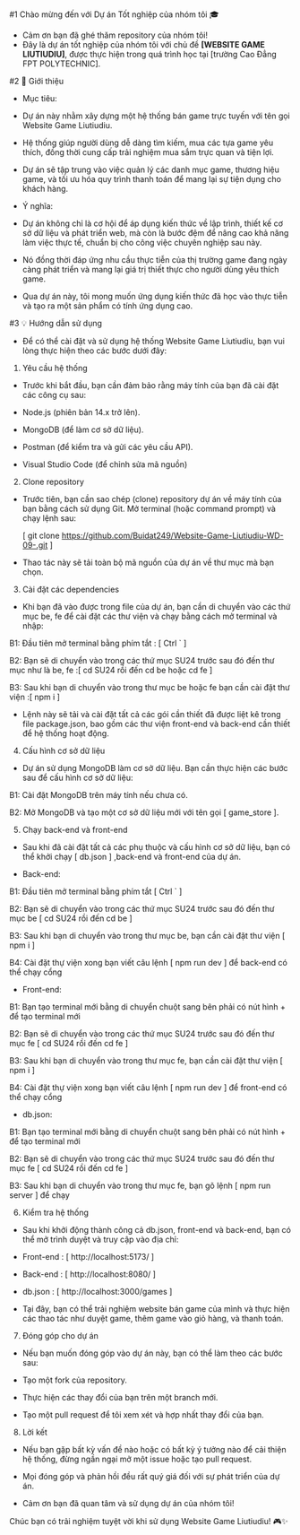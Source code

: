 #1 Chào mừng đến với Dự án Tốt nghiệp của nhóm tôi 🎓

- Cảm ơn bạn đã ghé thăm repository của nhóm tôi!
- Đây là dự án tốt nghiệp của nhóm tôi với chủ đề **[WEBSITE GAME LIUTIUDIU]**, được thực hiện trong quá trình học tại [trường Cao Đẳng FPT POLYTECHNIC].

#2 📝 Giới thiệu

- Mục tiêu:
  
+ Dự án này nhằm xây dựng một hệ thống bán game trực tuyến với tên gọi Website Game Liutiudiu.
  
+ Hệ thống giúp người dùng dễ dàng tìm kiếm, mua các tựa game yêu thích, đồng thời cung cấp trải nghiệm mua sắm trực quan và tiện lợi.
  
+ Dự án sẽ tập trung vào việc quản lý các danh mục game, thương hiệu game, và tối ưu hóa quy trình thanh toán để mang lại sự tiện dụng cho khách hàng.

- Ý nghĩa:
  
+ Dự án không chỉ là cơ hội để áp dụng kiến thức về lập trình, thiết kế cơ sở dữ liệu và phát triển web, mà còn là bước đệm để nâng cao khả năng làm việc thực tế, chuẩn bị cho công việc chuyên nghiệp sau này.
  
+ Nó đồng thời đáp ứng nhu cầu thực tiễn của thị trường game đang ngày càng phát triển và mang lại giá trị thiết thực cho người dùng yêu thích game.  
  
-  Qua dự án này, tôi mong muốn ứng dụng kiến thức đã học vào thực tiễn và tạo ra một sản phẩm có tính ứng dụng cao.

#3 💡 Hướng dẫn sử dụng 

- Để có thể cài đặt và sử dụng hệ thống Website Game Liutiudiu, bạn vui lòng thực hiện theo các bước dưới đây:

1. Yêu cầu hệ thống
   
- Trước khi bắt đầu, bạn cần đảm bảo rằng máy tính của bạn đã cài đặt các công cụ sau:
  
+ Node.js (phiên bản 14.x trở lên).
  
+ MongoDB (để làm cơ sở dữ liệu).
  
+ Postman (để kiểm tra và gửi các yêu cầu API).
  
+ Visual Studio Code (để chỉnh sửa mã nguồn)

2. Clone repository
   
- Trước tiên, bạn cần sao chép (clone) repository dự án về máy tính của bạn bằng cách sử dụng Git. Mở terminal (hoặc command prompt) và chạy lệnh sau:
  
  [ git clone https://github.com/Buidat249/Website-Game-Liutiudiu-WD-09-.git ]

- Thao tác này sẽ tải toàn bộ mã nguồn của dự án về thư mục mà bạn chọn.  

3. Cài đặt các dependencies
 
- Khi bạn đã vào được trong file của dự án, bạn cần di chuyển vào các thứ mục be, fe để cài đặt các thư viện và chạy bằng cách mở terminal và nhập:
  
B1: Đầu tiên mở terminal bằng phím tắt : [ Ctrl ` ]

B2: Bạn sẽ di chuyển vào trong các thứ mục SU24 trước sau đó đến thư mục như là be, fe :[ cd SU24 rồi đến cd be hoặc cd fe ]

B3: Sau khi bạn di chuyển vào trong thư mục be hoặc fe bạn cần cài đặt thư viện :[ npm i ] 

- Lệnh này sẽ tải và cài đặt tất cả các gói cần thiết đã được liệt kê trong file package.json, bao gồm các thư viện front-end và back-end cần thiết để hệ thống hoạt động.

4. Cấu hình cơ sở dữ liệu

- Dự án sử dụng MongoDB làm cơ sở dữ liệu. Bạn cần thực hiện các bước sau để cấu hình cơ sở dữ liệu:
  
B1: Cài đặt MongoDB trên máy tính nếu chưa có.

B2: Mở MongoDB và tạo một cơ sở dữ liệu mới với tên gọi [ game_store ].

5. Chạy back-end và front-end

- Sau khi đã cài đặt tất cả các phụ thuộc và cấu hình cơ sở dữ liệu, bạn có thể khởi chạy [ db.json ] ,back-end và front-end của dự án.
  
+ Back-end:
  
B1: Đầu tiên mở terminal bằng phím tắt [ Ctrl ` ]

B2: Bạn sẽ di chuyển vào trong các thứ mục SU24 trước sau đó đến thư mục be [ cd SU24 rồi đến cd be ]

B3: Sau khi bạn di chuyển vào trong thư mục be, bạn cần cài đặt thư viện [ npm i ] 

B4: Cài đặt thự viện xong bạn viết câu lệnh [ npm run dev ] để back-end có thể chạy cổng

+ Front-end:
  
B1: Bạn tạo terminal mới bằng di chuyển chuột sang bên phải có nút hình + để tạo terminal mới

B2: Bạn sẽ di chuyển vào trong các thứ mục SU24 trước sau đó đến thư mục fe [ cd SU24 rồi đến cd fe ]

B3: Sau khi bạn di chuyển vào trong thư mục fe, bạn cần cài đặt thư viện [ npm i ] 

B4: Cài đặt thự viện xong bạn viết câu lệnh [ npm run dev ] để front-end có thể chạy cổng

+ db.json:
  
B1: Bạn tạo terminal mới bằng di chuyển chuột sang bên phải có nút hình + để tạo terminal mới

B2: Bạn sẽ di chuyển vào trong các thứ mục SU24 trước sau đó đến thư mục fe [ cd SU24 rồi đến cd fe ]

B3: Sau khi bạn di chuyển vào trong thư mục fe, bạn gõ lệnh [ npm run server ] để chạy 

6. Kiểm tra hệ thống

- Sau khi khởi động thành công cả db.json, front-end và back-end, bạn có thể mở trình duyệt và truy cập vào địa chỉ:
  
+ Front-end : [  http://localhost:5173/ ]
  
+ Back-end : [  http://localhost:8080/ ]
  
+ db.json : [ http://localhost:3000/games ]

- Tại đây, bạn có thể trải nghiệm website bán game của mình và thực hiện các thao tác như duyệt game, thêm game vào giỏ hàng, và thanh toán.

7. Đóng góp cho dự án

- Nếu bạn muốn đóng góp vào dự án này, bạn có thể làm theo các bước sau:
  
+ Tạo một fork của repository.
  
+ Thực hiện các thay đổi của bạn trên một branch mới.
  
+ Tạo một pull request để tôi xem xét và hợp nhất thay đổi của bạn.

8. Lời kết

- Nếu bạn gặp bất kỳ vấn đề nào hoặc có bất kỳ ý tưởng nào để cải thiện hệ thống, đừng ngần ngại mở một issue hoặc tạo pull request.
  
- Mọi đóng góp và phản hồi đều rất quý giá đối với sự phát triển của dự án.
  
- Cảm ơn bạn đã quan tâm và sử dụng dự án của nhóm tôi!

Chúc bạn có trải nghiệm tuyệt vời khi sử dụng Website Game Liutiudiu! 🎮✨
